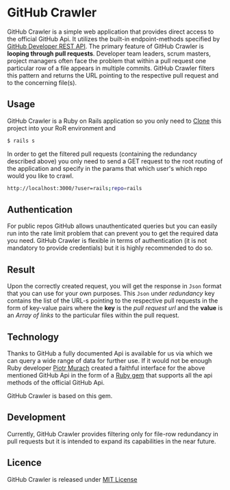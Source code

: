# GitHub Crawler

GitHub Crawler is a simple web application that provides direct access to the official GitHub Api. It utilizes the built-in endpoint-methods specified by [GitHub Developer REST API](https://developer.github.com/v3/). The primary feature of GitHub Crawler is **looping through pull requests**. Developer team leaders, scrum masters, project managers often face the problem that within a pull request one particular row of a file appears in multiple commits. GitHub Crawler filters this pattern and returns the URL pointing to the respective pull request and to the concerning file(s).

## Usage

GitHub Crawler is a Ruby on Rails application so you only need to [Clone](https://github.com/tamaskamaras/github_crawler.git) this project into your RoR environment and

```sh
$ rails s
```

In order to get the filtered pull requests (containing the redundancy described above) you only need to send a GET request to the root routing of the application and specify in the params that which user's which repo would you like to crawl.

```sh
http://localhost:3000/?user=rails;repo=rails
```

## Authentication

For public repos GitHub allows unauthenticated queries but you can easily run into the rate limit problem that can prevent you to get the required data you need. GitHub Crawler is flexible in terms of authentication (it is not mandatory to provide credentials) but it is highly recommended to do so.

## Result

Upon the correctly created request, you will get the response in `Json` format that you can use for your own purposes. This `Json` under _redundancy_ key contains the list of the URL-s pointing to the respective pull requests in the form of key-value pairs where the **key** is the _pull request url_ and the **value** is an _Array of links_ to the particular files within the pull request.

## Technology

Thanks to GitHub a fully documented Api is available for us via which we can query a wide range of data for further use. If it would not be enough Ruby developer [Piotr Murach](https://github.com/piotrmurach) created a faithful interface for the above mentioned GitHub Api in the form of a [Ruby gem](https://github.com/piotrmurach/github) that supports all the api methods of the official GitHub Api.

GitHub Crawler is based on this gem.

## Development

Currently, GitHub Crawler provides filtering only for file-row redundancy in pull requests but it is intended to expand its capabilities in the near future.

## Licence

GitHub Crawler is released under [MIT License](https://opensource.org/licenses/MIT)
